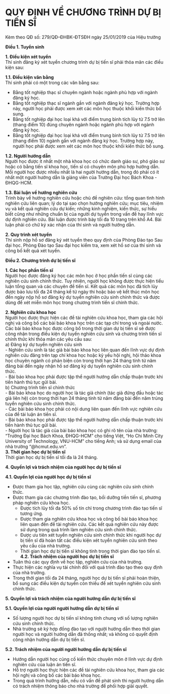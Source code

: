 # QUY ĐỊNH VỀ CHƯƠNG TRÌNH DỰ BỊ TIẾN SĨ
Kèm theo QĐ số: 279/QĐ–ĐHBK–ĐTSĐH ngày 25/01/2019 của Hiệu trưởng

**Điều 1. Tuyển sinh**  

**1. Điều kiện xét tuyển**  
Thí sinh đăng ký xét tuyển chương trình dự bị tiến sĩ phải thỏa mãn các điều kiện sau:  

**1.1. Điều kiện văn bằng**  
Thí sinh phải có một trong các văn bằng sau:  
- Bằng tốt nghiệp thạc sĩ chuyên ngành hoặc ngành phù hợp với ngành đăng ký học.
- Bằng tốt nghiệp thạc sĩ ngành gần với ngành đăng ký học. Trường hợp này, người học phải
được xem xét các môn học thuộc khối kiến thức bổ sung.
- Bằng tốt nghiệp đại học loại khá với điểm trung bình tích lũy từ 7.5 trở lên (thang điểm 10)
đúng chuyên ngành hoặc ngành phù hợp với ngành đăng ký học.
- Bằng tốt nghiệp đại học loại khá với điểm trung bình tích lũy từ 7.5 trở lên (thang điểm 10)
ngành gần với ngành đăng ký học. Trường hợp này, người học phải được xem xét các môn
học thuộc khối kiến thức bổ sung.

**1.2. Người hướng dẫn**  
Người học được ít nhất một nhà khoa học có chức danh giáo sư, phó giáo sư hoặc có bằng
tiến sĩ khoa học, tiến sĩ có chuyên môn phù hợp hướng dẫn. Mỗi người học được nhiều nhất
là hai người hướng dẫn, trong đó phải có ít nhất một người hướng dẫn là giảng viên của
Trường Đại học Bách Khoa - ĐHQG-HCM.  

**1.3. Bài luận về hướng nghiên cứu**  
Trình bày về hướng nghiên cứu hoặc chủ đề nghiên cứu: tổng quan tình hình nghiên cứu liên
quan; lý do tại sao chọn hướng nghiên cứu; mục tiêu, nhiệm vụ và kết quả nghiên cứu dự
kiến; những kinh nghiệm, kiến thức, sự hiểu biết cũng như những chuẩn bị của người dự tuyển
trong vấn đề hay lĩnh vực dự định nghiên cứu. Bài luận được trình bày tối đa 10 trang trên
khổ A4. Bài luận phải có chữ ký xác nhận của thí sinh và người hướng dẫn.  

**2. Quy trình xét tuyển**  
Thí sinh nộp hồ sơ đăng ký xét tuyển theo quy định của Phòng Đào tạo Sau đại học. Phòng
Đào tạo Sau đại học kiểm tra, xem xét hồ sơ của thí sinh và công bố kết quả xét tuyển.

**Điều 2. Chương trình dự bị tiến sĩ**  

**1. Các học phần tiến sĩ**  
Người học được đăng ký học các môn học ở học phần tiến sĩ cùng các nghiên cứu sinh chính
thức. Tuy nhiên, người học không được thực hiện tiểu luận tổng quan và các chuyên đề tiến
sĩ. Kết quả các môn học đã tích lũy được bảo lưu tối đa 24 tháng kể từ ngày thi hoặc bảo vệ
kết thúc môn học đến ngày nộp hồ sơ đăng ký dự tuyển nghiên cứu sinh chính thức và được
dùng để xét miễn môn học trong chương trình tiến sĩ chính thức.  

**2. Nghiên cứu khoa học**  
Người học được thực hiện các đề tài nghiên cứu khoa học, tham gia các hội nghị và công bố
các bài báo khoa học trên các tạp chí trong và ngoài nước. Các bài báo khoa học được công
bố trong thời gian dự bị tiến sĩ sẽ được công nhận trong điều kiện dự tuyển nghiên cứu sinh
và chương trình tiến sĩ chính thức khi thỏa mãn các yêu cầu sau:  
  a) Đăng ký dự tuyển nghiên cứu sinh  
    - Nghiên cứu sinh là tác giả bài báo khoa học liên quan đến lĩnh vực dự định nghiên cứu đăng
trên tạp chí khoa học hoặc kỷ yếu hội nghị, hội thảo khoa học chuyên ngành có phản biện còn
trong thời hạn 24 tháng tính từ năm đăng bài đến ngày nhận hồ sơ đăng ký dự tuyển nghiên
cứu sinh chính thức.  
    - Bài báo khoa học phải được tập thể người hướng dẫn chấp thuận trước khi tiến hành thủ tục
gửi bài.  
  b) Chương trình tiến sĩ chính thức  
    - Bài báo khoa học do người học là tác giả chính (tác giả đứng đầu hoặc tác giả liên hệ) còn
trong thời hạn 24 tháng tính từ năm đăng bài đến năm trúng tuyển nghiên cứu sinh chính thức.  
    - Các bài báo khoa học phải có nội dung liên quan đến lĩnh vực nghiên cứu của đề tài luận án
tiến sĩ.  
    - Bài báo khoa học phải được tập thể người hướng dẫn chấp thuận trước khi tiến hành thủ tục
gửi bài.  
    - Người học là tác giả của bài báo khoa học có ghi rõ tên của nhà trường: “Trường Đại học
Bách Khoa, ĐHQG-HCM” cho tiếng Việt, “Ho Chi Minh City University of Technology,
VNU-HCM” cho tiếng Anh; và sử dụng email của nhà trường “@hcmut.edu.vn”.  
**3. Thời gian học dự bị tiến sĩ**  
Thời gian học dự bị tiến sĩ tối đa là 24 tháng.  

**4. Quyền lợi và trách nhiệm của người học dự bị tiến sĩ**  

**4.1. Quyền lợi của người học dự bị tiến sĩ**  
  - Được tham gia học tập, nghiên cứu cùng các nghiên cứu sinh chính thức.
  - Được tham gia các chương trình đào tạo, bồi dưỡng tiền tiến sĩ, phương pháp nghiên cứu
khoa học.
    - Được tích lũy tối đa 50% số tín chỉ trong chương trình đào tạo tiến sĩ tương ứng.
    - Được tham gia nghiên cứu khoa học và công bố bài báo khoa học liên quan đến đề tài nghiên
cứu. Các kết quả nghiên cứu này được sử dụng trong quá trình làm nghiên cứu sinh chính
thức.
    - Được ưu tiên xét tuyển nghiên cứu sinh chính thức khi người học dự bị tiến sĩ đã hoàn tất
các điều kiện xét tuyển nghiên cứu sinh theo yêu cầu của nhà trường.
    - Thời gian học dự bị tiến sĩ không tính trong thời gian đào tạo tiến sĩ.
**4.2. Trách nhiệm của người học dự bị tiến sĩ**  
  - Tuân thủ các quy định về học tập, nghiên cứu của nhà trường.
  - Thực hiện các nghĩa vụ tài chính đối với quá trình đào tạo theo quy định của nhà trường.
  - Trong thời gian tối đa 24 tháng, người học dự bị tiến sĩ phải hoàn thiện, bổ sung các điều
kiện dự tuyển còn thiếu để xét tuyển nghiên cứu sinh chính thức.

**5. Quyền lợi và trách nhiệm của người hướng dẫn dự bị tiến sĩ**  

**5.1. Quyền lợi của người người hướng dẫn dự bị tiến sĩ** 
  - Số lượng người học dự bị tiến sĩ không tính chung với số lượng nghiên cứu sinh chính thức.
  - Nhà trường sẽ ký hợp đồng đào tạo với người hướng dẫn theo thời gian người học và người
hướng dẫn đã thống nhất; và không có quyết định công nhận hướng dẫn dự bị tiến sĩ.

**5.2. Trách nhiệm của người người hướng dẫn dự bị tiến sĩ**  
  - Hướng dẫn người học củng cố kiến thức chuyên môn ở lĩnh vực dự định nghiên cứu của
luận án tiến sĩ.
  - Hỗ trợ người học thực hiện các đề tài nghiên cứu khoa học, tham gia các hội nghị và công
bố các bài báo khoa học.
  - Trong quá trình hướng dẫn, nếu có vấn đề phát sinh thì người hướng dẫn có trách nhiệm
thông báo cho nhà trường để phối hợp giải quyết.










